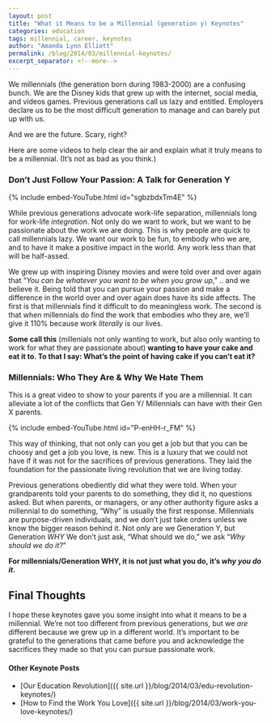 ```yaml
---
layout: post
title: "What it Means to be a Millennial (generation y) Keynotes"
categories: education
tags: millennial, career, keynotes
author: "Amanda Lynn Elliott"
permalink: /blog/2014/03/millennial-keynotes/
excerpt_separator: <!--more-->
---
```


We millennials (the generation born during 1983-2000) are a confusing bunch. We are the Disney kids that grew up with the internet, social media, and videos games. Previous generations call us lazy and entitled. Employers declare us to be the most difficult generation to manage and can barely put up with us.

And we are the future. Scary, right?

Here are some videos to help clear the air and explain what it truly means to be a millennial. (It’s not as bad as you think.)<!--more-->

### Don’t Just Follow Your Passion: A Talk for Generation Y

{% include embed-YouTube.html id="sgbzbdxTm4E" %}

While previous generations advocate work-life separation, millennials long for work-life *integration*. Not only do we want to work, but we want to be passionate about the work we are doing. This is why people are quick to call millennials lazy. We want our work to be fun, to embody who we are, and to have it make a positive impact in the world. Any work less than that will be half-assed.

We grew up with inspiring Disney movies and were told over and over again that “*You can be whatever you want to be when you grow up*,” .. and we believe it. Being told that you can pursue your passion and make a difference in the world over and over again does have its side affects. The first is that millennials find it difficult to do meaningless work. The second is that when millennials do find the work that embodies who they are, we’ll give it 110% because work *literally* is our lives.

**Some call this** (millenials not only wanting to work, but also only wanting to work for what they are passionate about) **wanting to have your cake and eat it to. To that I say: What’s the point of having cake if you can’t eat it?**

### Millennials: Who They Are & Why We Hate Them

This is a great video to show to your parents if you are a millennial. It can alleviate a lot of the conflicts that Gen Y/ Millennials can have with their Gen X parents.

{% include embed-YouTube.html id="P-enHH-r_FM" %}

This way of thinking, that not only can you get a job but that you can be choosy and get a job you love, is new. This is a luxury that we could not have if it was not for the sacrifices of previous generations. They laid the foundation for the passionate living revolution that we are living today.

Previous generations obediently did what they were told. When your grandparents told your parents to do something, they did it, no questions asked. But when parents, or managers, or any other authority figure asks a millennial to do something, “Why” is usually the first response. Millennials are purpose-driven individuals, and we don’t just take orders unless we know the bigger reason behind it. Not only are we Generation Y, but Generation *WHY* We don’t just ask, “What should we do,” we ask “*Why should we do it?*” 

**For millennials/Generation WHY, it is not just what you do, it’s *why you do it*.**

## Final Thoughts

I hope these keynotes gave you some insight into what it means to be a millennial. We’re not too different from previous generations, but we *are* different because we grew up in a different world. It’s important to be grateful to the generations that came before you and acknowledge the sacrifices they made so that you can pursue passionate work.

#### Other Keynote Posts

- [Our Education Revolution]({{ site.url }}/blog/2014/03/edu-revolution-keynotes/)
- [How to Find the Work You Love]({{ site.url }}/blog/2014/03/work-you-love-keynotes/)